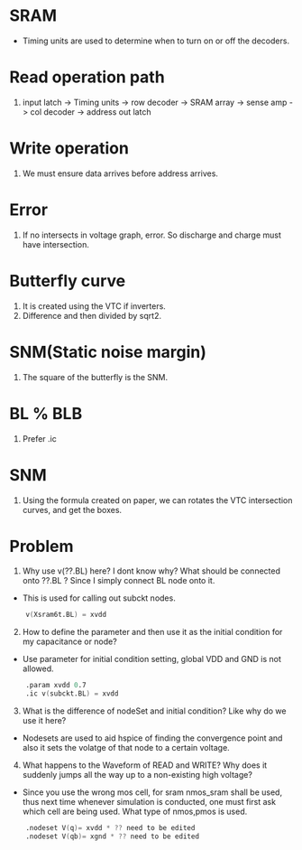 # SRAM
- Timing units are used to determine when to turn on or off the decoders.


# Read operation path
1. input latch -> Timing units -> row decoder -> SRAM array -> sense amp -> col decoder -> address out latch

# Write operation
1. We must ensure data arrives before address arrives.

# Error
1. If no intersects in voltage graph, error. So discharge and charge must have intersection.

# Butterfly curve
1. It is created using the VTC if inverters.
2. Difference and then divided by sqrt2.

# SNM(Static noise margin)
1. The square of the butterfly is the SNM.

# BL % BLB
1. Prefer .ic

# SNM
1. Using the formula created on paper, we can rotates the VTC intersection curves, and get the boxes.


# Problem
1. Why use v(??.BL) here? I dont know why? What should be connected onto ??.BL ? Since I simply connect BL node onto it.
- This is used for calling out subckt nodes.
```s
    v(Xsram6t.BL) = xvdd

```

2. How to define the parameter and then use it as the initial condition for my capacitance or node?
- Use parameter for initial condition setting, global VDD and GND is not allowed.
```s
    .param xvdd 0.7
    .ic v(subckt.BL) = xvdd

```

3. What is the difference of nodeSet and initial condition? Like why do we use it here?
- Nodesets are used to aid hspice of finding the convergence point and also it sets the volatge of that node to a certain voltage.

4. What happens to the Waveform of READ and WRITE? Why does it suddenly jumps all the way up to a non-existing high voltage?
- Since you use the wrong mos cell, for sram nmos_sram shall be used, thus next time whenever simulation is conducted, one must first ask which cell are being used. What type of nmos,pmos is used.

```s
    .nodeset V(q)= xvdd * ?? need to be edited
    .nodeset V(qb)= xgnd * ?? need to be edited

```